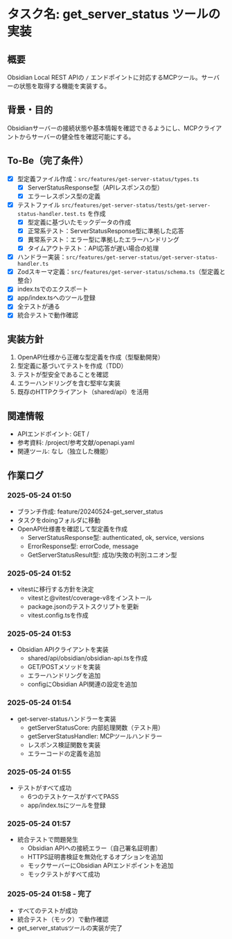# タスク名: get_server_status ツールの実装

## 概要
Obsidian Local REST APIの `/` エンドポイントに対応するMCPツール。サーバーの状態を取得する機能を実装する。

## 背景・目的
Obsidianサーバーの接続状態や基本情報を確認できるようにし、MCPクライアントからサーバーの健全性を確認可能にする。

## To-Be（完了条件）
- [x] 型定義ファイル作成：`src/features/get-server-status/types.ts`
  - [x] ServerStatusResponse型（APIレスポンスの型）
  - [x] エラーレスポンス型の定義
- [x] テストファイル `src/features/get-server-status/tests/get-server-status-handler.test.ts` を作成
  - [x] 型定義に基づいたモックデータの作成
  - [x] 正常系テスト：ServerStatusResponse型に準拠した応答
  - [x] 異常系テスト：エラー型に準拠したエラーハンドリング
  - [x] タイムアウトテスト：API応答が遅い場合の処理
- [x] ハンドラー実装：`src/features/get-server-status/get-server-status-handler.ts`
- [x] Zodスキーマ定義：`src/features/get-server-status/schema.ts`（型定義と整合）
- [x] index.tsでのエクスポート
- [x] app/index.tsへのツール登録
- [x] 全テストが通る
- [x] 統合テストで動作確認

## 実装方針
1. OpenAPI仕様から正確な型定義を作成（型駆動開発）
2. 型定義に基づいてテストを作成（TDD）
3. テストが型安全であることを確認
4. エラーハンドリングを含む堅牢な実装
5. 既存のHTTPクライアント（shared/api）を活用

## 関連情報
- APIエンドポイント: GET /
- 参考資料: /project/参考文献/openapi.yaml
- 関連ツール: なし（独立した機能）

## 作業ログ
### 2025-05-24 01:50
- ブランチ作成: feature/20240524-get_server_status
- タスクをdoingフォルダに移動
- OpenAPI仕様書を確認して型定義を作成
  - ServerStatusResponse型: authenticated, ok, service, versions
  - ErrorResponse型: errorCode, message
  - GetServerStatusResult型: 成功/失敗の判別ユニオン型

### 2025-05-24 01:52  
- vitestに移行する方針を決定
  - vitestと@vitest/coverage-v8をインストール
  - package.jsonのテストスクリプトを更新
  - vitest.config.tsを作成

### 2025-05-24 01:53
- Obsidian APIクライアントを実装
  - shared/api/obsidian/obsidian-api.tsを作成
  - GET/POSTメソッドを実装
  - エラーハンドリングを追加
  - configにObsidian API関連の設定を追加

### 2025-05-24 01:54
- get-server-statusハンドラーを実装
  - getServerStatusCore: 内部処理関数（テスト用）
  - getServerStatusHandler: MCPツールハンドラー
  - レスポンス検証関数を実装
  - エラーコードの定義を追加

### 2025-05-24 01:55
- テストがすべて成功
  - 6つのテストケースがすべてPASS
  - app/index.tsにツールを登録

### 2025-05-24 01:57
- 統合テストで問題発生
  - Obsidian APIへの接続エラー（自己署名証明書）
  - HTTPS証明書検証を無効化するオプションを追加
  - モックサーバーにObsidian APIエンドポイントを追加
  - モックテストがすべて成功

### 2025-05-24 01:58 - 完了
- すべてのテストが成功
- 統合テスト（モック）で動作確認
- get_server_statusツールの実装が完了